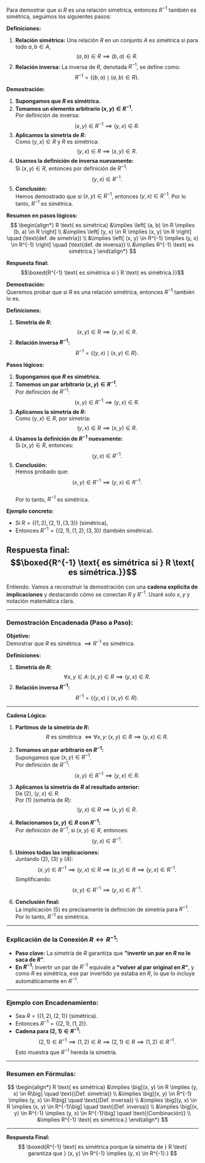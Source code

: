 Para demostrar que si $R$ es una relación simétrica, entonces $R^{-1}$ también es simétrica, seguimos los siguientes pasos:

**Definiciones:**
1. **Relación simétrica:** Una relación $R$ en un conjunto $A$ es simétrica si para todo $a, b \in A$,  
   $$ (a, b) \in R \implies (b, a) \in R. $$
2. **Relación inversa:** La inversa de $R$, denotada $R^{-1}$, se define como:  
   $$ R^{-1} = \{ (b, a) \mid (a, b) \in R \}. $$

**Demostración:**
1. **Supongamos que $R$ es simétrica.**
2. **Tomamos un elemento arbitrario $(x, y) \in R^{-1}$.**  
   Por definición de inversa:  
   $$ (x, y) \in R^{-1} \implies (y, x) \in R. $$
3. **Aplicamos la simetría de $R$:**  
   Como $(y, x) \in R$ y $R$ es simétrica:  
   $$ (y, x) \in R \implies (x, y) \in R. $$
4. **Usamos la definición de inversa nuevamente:**  
   Si $(x, y) \in R$, entonces por definición de $R^{-1}$:  
   $$ (y, x) \in R^{-1}. $$
5. **Conclusión:**  
   Hemos demostrado que si $(x, y) \in R^{-1}$, entonces $(y, x) \in R^{-1}$. Por lo tanto, $R^{-1}$ es simétrica.

**Resumen en pasos lógicos:**  
$$
\begin{align*}
R \text{ es simétrica} &\implies \left[ (a, b) \in R \implies (b, a) \in R \right] \\
&\implies \left[ (y, x) \in R \implies (x, y) \in R \right] \quad (\text{def. de simetría}) \\
&\implies \left[ (x, y) \in R^{-1} \implies (y, x) \in R^{-1} \right] \quad (\text{def. de inversa}) \\
&\implies R^{-1} \text{ es simétrica.}
\end{align*}
$$

**Respuesta final:**  
$$\boxed{R^{-1} \text{ es simétrica si } R \text{ es simétrica.}}$$



**Demostración:**  
Queremos probar que si $R$ es una relación simétrica, entonces $R^{-1}$ también lo es.  

**Definiciones:**  
1. **Simetría de $R$:**  
   $$(x, y) \in R \implies (y, x) \in R.$$  
2. **Relación inversa $R^{-1}$:**  
   $$R^{-1} = \{ (y, x) \mid (x, y) \in R \}.$$  

**Pasos lógicos:**  
1. **Supongamos que $R$ es simétrica.**  
2. **Tomemos un par arbitrario $(x, y) \in R^{-1}$.**  
   Por definición de $R^{-1}$:  
   $$(x, y) \in R^{-1} \implies (y, x) \in R.$$  
3. **Aplicamos la simetría de $R$:**  
   Como $(y, x) \in R$, por simetría:  
   $$(y, x) \in R \implies (x, y) \in R.$$  
4. **Usamos la definición de $R^{-1}$ nuevamente:**  
   Si $(x, y) \in R$, entonces:  
   $$(y, x) \in R^{-1}.$$  
5. **Conclusión:**  
   Hemos probado que:  
   $$(x, y) \in R^{-1} \implies (y, x) \in R^{-1}.$$  
   Por lo tanto, $R^{-1}$ es simétrica.  

**Ejemplo concreto:**  
- Si $R = \{(1, 2), (2, 1), (3, 3)\}$ (simétrica),  
- Entonces $R^{-1} = \{(2, 1), (1, 2), (3, 3)\}$ (también simétrica).  

**Respuesta final:**  
$$\boxed{R^{-1} \text{ es simétrica si } R \text{ es simétrica.}}$$
---


Entiendo. Vamos a reconstruir la demostración con una **cadena explícita de implicaciones** y destacando cómo se conectan $R$ y $R^{-1}$. Usaré solo $x, y$ y notación matemática clara.

---

### **Demostración Encadenada (Paso a Paso):**
**Objetivo:**  
Demostrar que $R$ es simétrica $\implies R^{-1}$ es simétrica.

**Definiciones:**  
1. **Simetría de $R$:**  
   $$
   \forall x, y \in A: \, (x, y) \in R \implies (y, x) \in R.
   $$ 
2. **Relación inversa $R^{-1}$:**  
   $$
   R^{-1} = \{(y, x) \mid (x, y) \in R\}.
   $$

---

**Cadena Lógica:**  
1. **Partimos de la simetría de $R$:**  
   $$
   R \text{ es simétrica } \iff \forall x, y: \, (x, y) \in R \implies (y, x) \in R. \tag{1}
   $$

2. **Tomamos un par arbitrario en $R^{-1}$:**  
   Supongamos que $(x, y) \in R^{-1}$.  
   Por definición de $R^{-1}$:  
   $$
   (x, y) \in R^{-1} \implies (y, x) \in R. \tag{2}
   $$

3. **Aplicamos la simetría de $R$ al resultado anterior:**  
   De (2), $(y, x) \in R$.  
   Por (1) (simetría de $R$):  
   $$
   (y, x) \in R \implies (x, y) \in R. \tag{3}
   $$

4. **Relacionamos $(x, y) \in R$ con $R^{-1}$:**  
   Por definición de $R^{-1}$, si $(x, y) \in R$, entonces:  
   $$
   (y, x) \in R^{-1}. \tag{4}
   $$

5. **Unimos todas las implicaciones:**  
   Juntando (2), (3) y (4):  
   $$
   (x, y) \in R^{-1} \implies (y, x) \in R \implies (x, y) \in R \implies (y, x) \in R^{-1}. 
   $$ 
   Simplificando:  
   $$
   (x, y) \in R^{-1} \implies (y, x) \in R^{-1}. \tag{5}
   $$

6. **Conclusión final:**  
   La implicación (5) es precisamente la definición de simetría para $R^{-1}$.  
   Por lo tanto, $R^{-1}$ es simétrica.

---

### **Explicación de la Conexión $R \leftrightarrow R^{-1}$:**
- **Paso clave:** La simetría de $R$ garantiza que **"invertir un par en $R$ no lo saca de $R$"**.  
- **En $R^{-1}$:** Invertir un par de $R^{-1}$ equivale a **"volver al par original en $R$"**, y como $R$ es simétrica, ese par invertido ya estaba en $R$, lo que lo incluye automáticamente en $R^{-1}$.  

---

### **Ejemplo con Encadenamiento:**
- Sea $R = \{(1, 2), (2, 1)\}$ (simétrica).  
- Entonces $R^{-1} = \{(2, 1), (1, 2)\}$.  
- **Cadena para $(2, 1) \in R^{-1}$:**  
  $$
  (2, 1) \in R^{-1} \implies (1, 2) \in R \implies (2, 1) \in R \implies (1, 2) \in R^{-1}.
  $$
  Esto muestra que $R^{-1}$ hereda la simetría.

---

### **Resumen en Fórmulas:**
$$
\begin{align*}
R \text{ es simétrica} 
&\implies \big[(x, y) \in R \implies (y, x) \in R\big] \quad \text{(Def. simetría)} \\
&\implies \big[(x, y) \in R^{-1} \implies (y, x) \in R\big] \quad \text{(Def. inversa)} \\
&\implies \big[(y, x) \in R \implies (x, y) \in R^{-1}\big] \quad \text{(Def. inversa)} \\
&\implies \big[(x, y) \in R^{-1} \implies (y, x) \in R^{-1}\big] \quad \text{(Combinación)} \\
&\implies R^{-1} \text{ es simétrica.}
\end{align*}
$$

---

**Respuesta Final:**  
$$
\boxed{R^{-1} \text{ es simétrica porque la simetría de } R \text{ garantiza que } (x, y) \in R^{-1} \implies (y, x) \in R^{-1}.}
$$